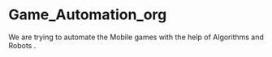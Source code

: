 # Game_Automation_org
We are trying to automate the Mobile games with the help of Algorithms and Robots .
